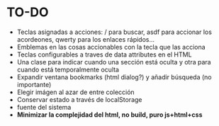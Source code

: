 # TO-DO
- Teclas asignadas a acciones:
  / para buscar, asdf para accionar los acordeones, qwerty para los enlaces rápidos...
- Emblemas en las cosas accionables con la tecla que las acciona
- Teclas configurables a traves de data attributes en el HTML
- Una clase para indicar cuando una sección está oculta y otra para cuando está temporalmente oculta
- Expandir ventana bookmarks (html dialog?) y añadir búsqueda (no importante)
- Elegir imágen al azar de entre colección
- Conservar estado a través de localStorage
- fuente del sistema
- **Minimizar la complejidad del html, no build, puro js+html+css**
